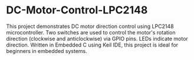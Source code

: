 # DC-Motor-Control-LPC2148
 This project demonstrates DC motor direction control using LPC2148 microcontroller. Two switches are used to control the motor's rotation direction (clockwise and anticlockwise) via GPIO pins. LEDs indicate motor direction. Written in Embedded C using Keil IDE, this project is ideal for beginners in embedded systems.
